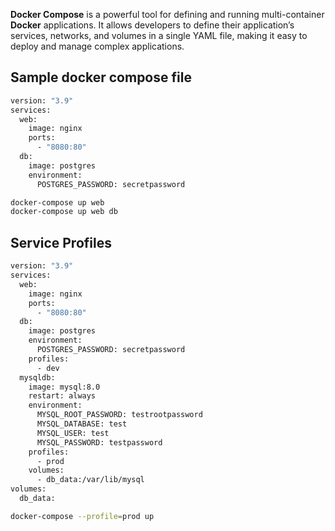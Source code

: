 **Docker Compose** is a powerful tool for defining and running multi-container **Docker** applications. It allows developers to define their application’s services, networks, and volumes in a single YAML file, making it easy to deploy and manage complex applications.

## Sample docker compose file
```bash
version: "3.9"
services:
  web:
    image: nginx
    ports:
      - "8080:80"
  db:
    image: postgres
    environment:
      POSTGRES_PASSWORD: secretpassword
```

```bash
docker-compose up web
docker-compose up web db
```

## Service Profiles
```bash
version: "3.9"
services:
  web:
    image: nginx
    ports:
      - "8080:80"
  db:
    image: postgres
    environment:
      POSTGRES_PASSWORD: secretpassword  
    profiles:
      - dev   
  mysqldb:
    image: mysql:8.0
    restart: always
    environment:
      MYSQL_ROOT_PASSWORD: testrootpassword
      MYSQL_DATABASE: test
      MYSQL_USER: test
      MYSQL_PASSWORD: testpassword
    profiles:
      - prod
    volumes:
      - db_data:/var/lib/mysql
volumes:
  db_data:
```
```bash
docker-compose --profile=prod up
```
